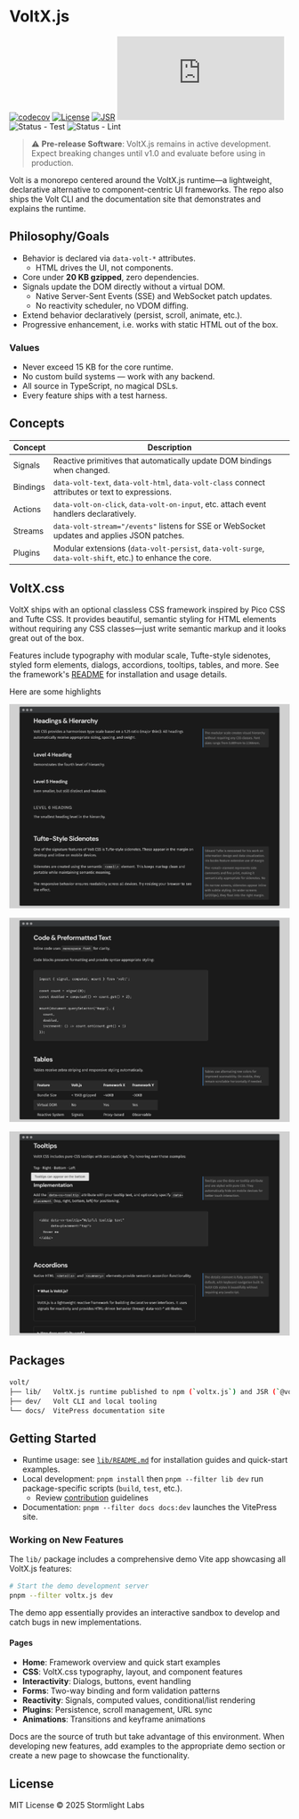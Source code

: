 # VoltX.js

[![codecov](https://codecov.io/gh/stormlightlabs/volt/branch/main/graph/badge.svg)](https://codecov.io/gh/stormlightlabs/volt)
[![License](https://img.shields.io/badge/License-MIT-blue.svg)](LICENSE)
[![JSR](https://jsr.io/badges/@voltx/core)](https://jsr.io/@voltx/core)
![NPM Version](https://img.shields.io/npm/v/voltx.js?logo=npm)
![Status - Test](https://github.com/stormlightlabs/volt/actions/workflows/test.yml/badge.svg)
![Status - Lint](https://github.com/stormlightlabs/volt/actions/workflows/lint.yml/badge.svg)

> ⚠️ **Pre-release Software**: VoltX.js remains in active development. Expect breaking changes until v1.0 and evaluate before using in production.

Volt is a monorepo centered around the VoltX.js runtime—a lightweight, declarative alternative to component-centric UI frameworks. The repo also ships the Volt CLI and the documentation site that demonstrates and explains the runtime.

## Philosophy/Goals

- Behavior is declared via `data-volt-*` attributes.
    - HTML drives the UI, not components.
- Core under **20 KB gzipped**, zero dependencies.
- Signals update the DOM directly without a virtual DOM.
    - Native Server-Sent Events (SSE) and WebSocket patch updates.
    - No reactivity scheduler, no VDOM diffing.
- Extend behavior declaratively (persist, scroll, animate, etc.).
- Progressive enhancement, i.e. works with static HTML out of the box.

### Values

- Never exceed 15 KB for the core runtime.
- No custom build systems — work with any backend.
- All source in TypeScript, no magical DSLs.
- Every feature ships with a test harness.

## Concepts

| Concept  | Description                                                                                       |
| -------- | ------------------------------------------------------------------------------------------------- |
| Signals  | Reactive primitives that automatically update DOM bindings when changed.                          |
| Bindings | `data-volt-text`, `data-volt-html`, `data-volt-class` connect attributes or text to expressions.  |
| Actions  | `data-volt-on-click`, `data-volt-on-input`, etc. attach event handlers declaratively.             |
| Streams  | `data-volt-stream="/events"` listens for SSE or WebSocket updates and applies JSON patches.       |
| Plugins  | Modular extensions (`data-volt-persist`, `data-volt-surge`, `data-volt-shift`, etc.) to enhance the core. |

## VoltX.css

VoltX ships with an optional classless CSS framework inspired by Pico CSS and Tufte CSS. It provides beautiful, semantic styling for HTML elements without requiring any CSS classes—just write semantic markup and it looks great out of the box.

Features include typography with modular scale, Tufte-style sidenotes, styled form elements, dialogs, accordions, tooltips, tables, and more. See the framework's [README](./lib/README.md#voltxcss) for installation and usage details.

Here are some highlights

![VoltX Typography](./docs/images/voltx-css_typography.png)

![VoltX Structured Content](./docs/images/voltx-css_structured-content.png)

![VoltX Components](./docs/images/voltx-css_components.png)

## Packages

```sh
volt/
├── lib/   VoltX.js runtime published to npm (`voltx.js`) and JSR (`@voltx/core`)
├── dev/   Volt CLI and local tooling
└── docs/  VitePress documentation site
```

## Getting Started

- Runtime usage: see [`lib/README.md`](./lib/README.md) for installation guides and quick-start examples.
- Local development: `pnpm install` then `pnpm --filter lib dev` run package-specific scripts (`build`, `test`, etc.).
    - Review [contribution](./CONTRIBUTING.md) guidelines
- Documentation: `pnpm --filter docs docs:dev` launches the VitePress site.

### Working on New Features

The `lib/` package includes a comprehensive demo Vite app showcasing all VoltX.js features:

```sh
# Start the demo development server
pnpm --filter voltx.js dev
```

The demo app essentially provides an interactive sandbox to develop and catch bugs in new implementations.

#### Pages

- **Home**: Framework overview and quick start examples
- **CSS**: VoltX.css typography, layout, and component features
- **Interactivity**: Dialogs, buttons, event handling
- **Forms**: Two-way binding and form validation patterns
- **Reactivity**: Signals, computed values, conditional/list rendering
- **Plugins**: Persistence, scroll management, URL sync
- **Animations**: Transitions and keyframe animations

Docs are the source of truth but take advantage of this environment. When developing new features, add examples to the appropriate demo section or create a new page to showcase the functionality.

## License

MIT License © 2025 Stormlight Labs
